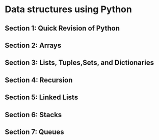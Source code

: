 # Data structures using Python

## Section 1: Quick Revision of Python

## Section 2: Arrays

## Section 3: Lists, Tuples,Sets, and Dictionaries

## Section 4: Recursion

## Section 5: Linked Lists

## Section 6: Stacks

## Section 7: Queues